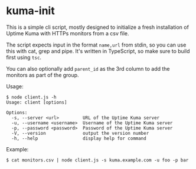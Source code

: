 # kuma-init

This is a simple cli script, mostly designed to initialize
a fresh installation of Uptime Kuma with HTTPs monitors
from a csv file.

The script expects input in the format `name,url` from stdin,
so you can use this with cat, grep and pipe. It's written
in TypeScript, so make sure to build first using `tsc`.

You can also optionally add `parent_id` as the 3rd column
to add the monitors as part of the group.

Usage:

```
$ node client.js -h
Usage: client [options]

Options:
  -s, --server <url>         URL of the Uptime Kuma server
  -u, --username <username>  Username of the Uptime Kuma server
  -p, --password <password>  Password of the Uptime Kuma server
  -V, --version              output the version number
  -h, --help                 display help for command
```

Example:

```
$ cat monitors.csv | node client.js -s kuma.example.com -u foo -p bar
```
